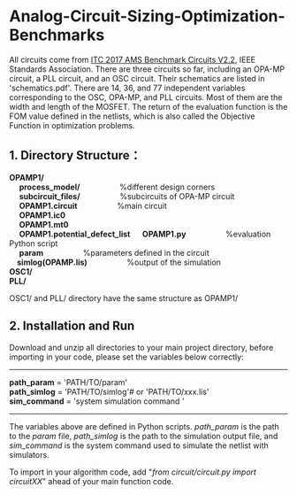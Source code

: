 # Analog-Circuit-Sizing-Optimization-Benchmarks
All circuits come from [ITC 2017 AMS Benchmark Circuits V2.2]([url](https://sagroups.ieee.org/2427/analogue-benchmark-circuits/)), IEEE Standards Association.
There are three circuits so far, including an OPA-MP circuit, a PLL circuit, and an OSC circuit. Their schematics are listed in 'schematics.pdf'. There are 14, 36, and 77 independent variables corresponding to the OSC, OPA-MP, and PLL circuits. Most of them are the width and length of the MOSFET. The return of the evaluation function is the FOM value defined in the netlists, which is also called the Objective Function in optimization problems. 
## 1. Directory Structure：  
**OPAMP1/**                           
     &emsp; **process_model/** &emsp; &emsp; &emsp; &emsp;%different design corners  
     &emsp; **subcircuit_files/** &emsp; &emsp; &emsp; &emsp;%subcircuits of OPA-MP circuit   
     &emsp; **OPAMP1.circuit** &emsp; &emsp; &emsp; &emsp;%main circuit   
     &emsp; **OPAMP1.ic0**  
     &emsp; **OPAMP1.mt0**  
     &emsp; **OPAMP1.potential_defect_list** 
     &emsp; **OPAMP1.py** &emsp; &emsp; &emsp; &emsp;%evaluation Python script  
     &emsp; **param** &emsp; &emsp; &emsp; &emsp;%parameters defined in the circuit  
      &emsp;**simlog(OPAMP.lis)** &emsp; &emsp; &emsp; &emsp;%output of the simulation  
**OSC1/**  
**PLL/**

OSC1/ and PLL/ directory have the same structure as OPAMP1/  
## 2. Installation and Run  
Download and unzip all directories to your main project directory, before importing in your code, please set the variables below correctly:  
  ****
  **path_param** = 'PATH/TO/param'    
  **path_simlog** = 'PATH/TO/simlog'# or 'PATH/TO/xxx.lis'  
  **sim_command** = 'system simulation command '  
  ****  
The variables above are defined in Python scripts. _path_param_ is the path to the _param_ file, _path_simlog_ is the path to the simulation output file, and _sim_command_ is the system command used to simulate the netlist with simulators.  

To import in your algorithm code, add "_from circuit/circuit.py import circuitXX_" ahead of your main function code. 
       
